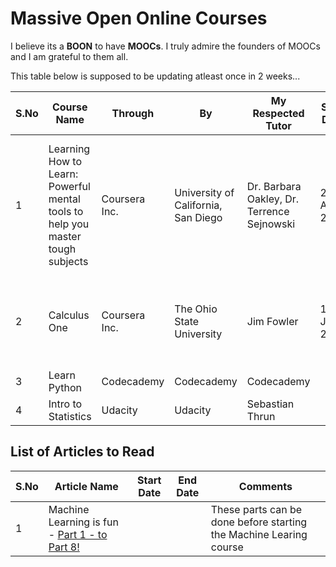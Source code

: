 # Massive Open Online Courses

I believe its a **BOON** to have **MOOCs**. I truly admire the founders of MOOCs and I am grateful to them all.  

This table below is supposed to be updating atleast once in 2 weeks...

S.No | Course Name | Through | By | My Respected Tutor | Start Date | End Date | Comments | Additional Comments
------------ | ------------ | ------------ | ------------ | ------------ | ------------ | ------------ | ------------ | ------------
1| Learning How to Learn: Powerful mental tools to help you master tough subjects | Coursera Inc. | University of California, San Diego | Dr. Barbara Oakley, Dr. Terrence Sejnowski | 21-Apr-2017 | 21-May-2017 | For me, it was an Eye opener | Tutors give you more confidence than you can for yourself. They are very encouraging and backing you. 
2| Calculus One | Coursera Inc. | The Ohio State University | Jim Fowler | 12-Jun-2017 | In progress | | Jim Sir brings in so much of energy and enthusiasm to the classes. 
3| Learn Python | Codecademy | Codecademy | Codecademy | |||
4| Intro to Statistics | Udacity | Udacity | Sebastian Thrun | |||



## List of Articles to Read

S.No | Article Name | Start Date | End Date | Comments 
------------ | ------------ | ------------ | ------------ | ------------ 
1| Machine Learning is fun - [Part 1 - to Part 8!](https://medium.com/@ageitgey/machine-learning-is-fun-80ea3ec3c471) | | | These parts can be done before starting the Machine Learing course 

